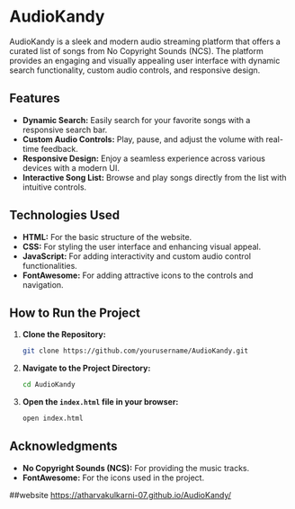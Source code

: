 # AudioKandy

AudioKandy is a sleek and modern audio streaming platform that offers a curated list of songs from No Copyright Sounds (NCS). The platform provides an engaging and visually appealing user interface with dynamic search functionality, custom audio controls, and responsive design.

## Features

- **Dynamic Search:** Easily search for your favorite songs with a responsive search bar.
- **Custom Audio Controls:** Play, pause, and adjust the volume with real-time feedback.
- **Responsive Design:** Enjoy a seamless experience across various devices with a modern UI.
- **Interactive Song List:** Browse and play songs directly from the list with intuitive controls.

## Technologies Used

- **HTML:** For the basic structure of the website.
- **CSS:** For styling the user interface and enhancing visual appeal.
- **JavaScript:** For adding interactivity and custom audio control functionalities.
- **FontAwesome:** For adding attractive icons to the controls and navigation.

## How to Run the Project

1. **Clone the Repository:**
   ```sh
   git clone https://github.com/yourusername/AudioKandy.git
   ```

2. **Navigate to the Project Directory:**
   ```sh
   cd AudioKandy
   ```

3. **Open the `index.html` file in your browser:**
   ```sh
   open index.html
   ```

## Acknowledgments

- **No Copyright Sounds (NCS):** For providing the music tracks.
- **FontAwesome:** For the icons used in the project.

##website 
https://atharvakulkarni-07.github.io/AudioKandy/
